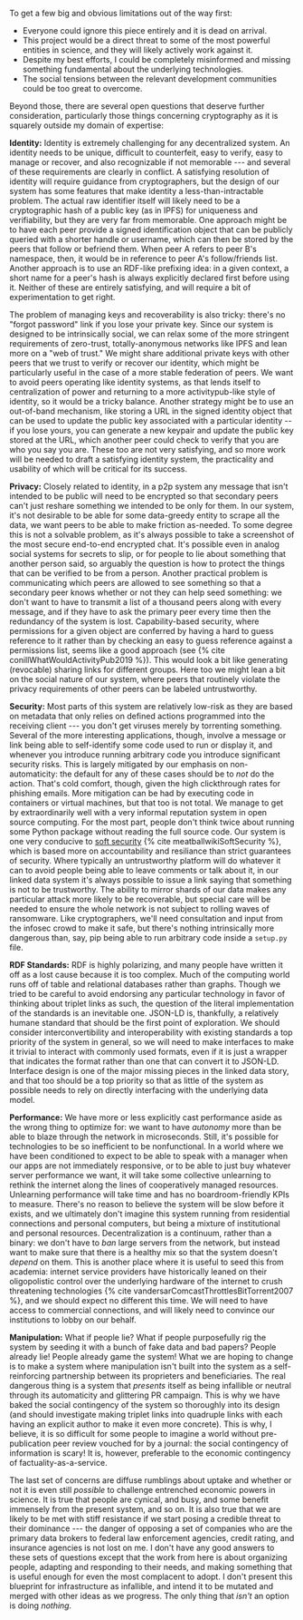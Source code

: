 To get a few big and obvious limitations out of the way first: 
- Everyone could ignore this piece entirely and it is dead on arrival. 
- This project would be a direct threat to some of the most powerful entities in science, and they will likely actively work against it. 
- Despite my best efforts, I could be completely misinformed and missing something fundamental about the underlying technologies. 
- The social tensions between the relevant development communities could be too great to overcome. 

Beyond those, there are several open questions that deserve further consideration, particularly those things concerning cryptography as it is squarely outside my domain of expertise:

**Identity:** Identity is extremely challenging for any decentralized system. An identity needs to be unique, difficult to counterfeit, easy to verify, easy to manage or recover, and also recognizable if not memorable --- and several of these requirements are clearly in conflict. A satisfying resolution of identity will require guidance from cryptographers, but the design of our system has some features that make identity a less-than-intractable problem. The actual raw identifier itself will likely need to be a cryptographic hash of a public key (as in IPFS) for uniqueness and verifiability, but they are very far from memorable. One approach might be to have each peer provide a signed identification object that can be publicly queried with a shorter handle or username, which can then be stored by the peers that follow or befriend them. When peer A refers to peer B's namespace, then, it would be in reference to peer A's follow/friends list. Another approach is to use an RDF-like prefixing idea: in a given context, a short name for a peer's hash is always explicitly declared first before using it. Neither of these are entirely satisfying, and will require a bit of experimentation to get right.

The problem of managing keys and recoverability is also tricky: there's no "forgot password" link if you lose your private key. Since our system is designed to be intrinsically social, we can relax some of the more stringent requirements of zero-trust, totally-anonymous networks like IPFS and lean more on a "web of trust." We might share additional private keys with other peers that we trust to verify or recover our identity, which might be particularly useful in the case of a more stable federation of peers. We want to avoid peers operating like identity systems, as that lends itself to centralization of power and returning to a more activitypub-like style of identity, so it would be a tricky balance. Another strategy might be to use an out-of-band mechanism, like storing a URL in the signed identity object that can be used to update the public key associated with a particular identity -- if you lose yours, you can generate a new keypair and update the public key stored at the URL, which another peer could check to verify that you are who you say you are. These too are not very satisfying, and so more work will be needed to draft a satisfying identity system, the practicality and usability of which will be critical for its success.

**Privacy:** Closely related to identity, in a p2p system any message that isn't intended to be public will need to be encrypted so that secondary peers can't just reshare something we intended to be only for them. In our system, it's not desirable to be able for some data-greedy entity to scrape all the data, we want peers to be able to make friction as-needed. To some degree this is not a solvable problem, as it's always possible to take a screenshot of the most secure end-to-end encrypted chat. It's possible even in analog social systems for secrets to slip, or for people to lie about something that another person said, so arguably the question is how to protect the things that can be verified to be from a person. Another practical problem is communicating which peers are allowed to see something so that a secondary peer knows whether or not they can help seed something: we don't want to have to transmit a list of a thousand peers along with every message, and if they have to ask the primary peer every time then the redundancy of the system is lost. Capability-based security, where permissions for a given object are conferred by having a hard to guess reference to it rather than by checking an easy to guess reference against a permissions list, seems like a good approach (see {% cite conillWhatWouldActivityPub2019 %}). This would look a bit like generating (revocable) sharing links for different groups. Here too we might lean a bit on the social nature of our system, where peers that routinely violate the privacy requirements of other peers can be labeled untrustworthy. 

**Security:** Most parts of this system are relatively low-risk as they are based on metadata that only relies on defined actions programmed into the receiving client --- you don't get viruses merely by torrenting something. Several of the more interesting applications, though, involve a message or link being able to self-identify some code used to run or display it, and whenever you introduce running arbitrary code you introduce significant security risks. This is largely mitigated by our emphasis on non-automaticity: the default for any of these cases should be to *not* do the action. That's cold comfort, though, given the high clickthrough rates for phishing emails. More mitigation can be had by executing code in containers or virtual machines, but that too is not total. We manage to get by extraordinarily well with a very informal reputation system in open source computing. For the most part, people don't think twice about running some Python package without reading the full source code. Our system is one very conducive to [soft security](http://meatballwiki.org/wiki/?SoftSecurity) {% cite meatballwikiSoftSecurity %}, which is based more on accountability and resiliance than strict guarantees of security. Where typically an untrustworthy platform will do whatever it can to avoid people being able to leave comments or talk about it, in our linked data system it's always possible to issue a link saying that something is not to be trustworthy. The ability to mirror shards of our data makes any particular attack more likely to be recoverable, but special care will be needed to ensure the whole network is not subject to rolling waves of ransomware. Like cryptographers, we'll need consultation and input from the infosec crowd to make it safe, but there's nothing intrinsically more dangerous than, say, pip being able to run arbitrary code inside a `setup.py` file.

**RDF Standards:** RDF is highly polarizing, and many people have written it off as a lost cause because it is too complex. Much of the computing world runs off of table and relational databases rather than graphs. Though we tried to be careful to avoid endorsing any particular technology in favor of thinking about triplet links as such, the question of the literal implementation of the standards is an inevitable one. JSON-LD is, thankfully, a relatively humane standard that should be the first point of exploration. We should consider interconvertibility and interoperability with existing standards a top priority of the system in general, so we will need to make interfaces to make it trivial to interact with commonly used formats, even if it is just a wrapper that indicates the format rather than one that can convert it to JSON-LD. Interface design is one of the major missing pieces in the linked data story, and that too should be a top priority so that as little of the system as possible needs to rely on directly interfacing with the underlying data model.

**Performance:** We have more or less explicitly cast performance aside as the wrong thing to optimize for: we want to have *autonomy* more than be able to blaze through the network in microseconds. Still, it's possible for technologies to be so inefficient to be nonfunctional. In a world where we have been conditioned to expect to be able to speak with a manager when our apps are not immediately responsive, or to be able to just buy whatever server performance we want, it will take some collective unlearning to rethink the internet along the lines of cooperatively managed resources. Unlearning performance will take time and has no boardroom-friendly KPIs to measure. There's no reason to believe the system will be slow before it exists, and we ultimately don't imagine this system running from residential connections and personal computers, but being a mixture of institutional and personal resources. Decentralization is a continuum, rather than a binary: we don't have to *ban* large servers from the network, but instead want to make sure that there is a healthy mix so that the system doesn't *depend* on them. This is another place where it is useful to seed this from academia: internet service providers have historically leaned on their oligopolistic control over the underlying hardware of the internet to crush threatening technologies {% cite vandersarComcastThrottlesBitTorrent2007 %}, and we should expect no different this time. We will need to have access to commercial connections, and will likely need to convince our institutions to lobby on our behalf. 

**Manipulation:** What if people lie? What if people purposefully rig the system by seeding it with a bunch of fake data and bad papers? People already lie! People already game the system! What we are hoping to change is to make a system where manipulation isn't built into the system as a self-reinforcing partnership between its proprieters and beneficiaries. The real dangerous thing is a system that *presents* itself as being infallible or neutral through its automaticity and glittering PR campaign. This is why we have baked the social contingency of the system so thoroughly into its design (and should investigate making triplet links into quadruple links with each having an explicit author to make it even more concrete). This is why, I believe, it is so difficult for some people to imagine a world without pre-publication peer review vouched for by a journal: the social contingency of information is scary! It is, however, preferable to the economic contingency of factuality-as-a-service.

The last set of concerns are diffuse rumblings about uptake and whether or not it is even still *possible* to challenge entrenched economic powers in science. It is true that people are cynical, and busy, and some benefit immensely from the present system, and so on. It is also true that we are likely to be met with stiff resistance if we start posing a credible threat to their dominance --- the danger of opposing a set of companies who are the primary data brokers to federal law enforcement agencies, credit rating, and insurance agencies is not lost on me. I don't have any good answers to these sets of questions except that the work from here is about organizing people, adapting and responding to their needs, and making something that is useful enough for even the most complacent to adopt. I don't present this blueprint for infrastructure as infallible, and intend it to be mutated and merged with other ideas as we progress. The only thing that *isn't* an option is doing *nothing.*